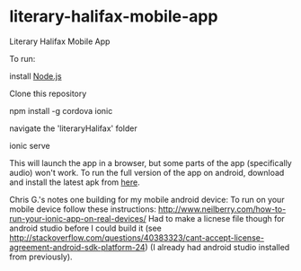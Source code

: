 # literary-halifax-mobile-app
Literary Halifax Mobile App

To run:

install [Node.js](https://nodejs.org/en/)

Clone this repository

npm install -g cordova ionic

navigate the 'literaryHalifax' folder

ionic serve

This will launch the app in a browser, but some parts of the app (specifically audio) won't work. To run the full version of the app on android, download and install the latest apk from [here](https://www.dropbox.com/sh/an112jsdms3pnfd/AACK8klx-eQ-c4R47w_VM6qpa?dl=0).

Chris G.'s notes one building for my mobile android device:
To run on your mobile device follow these instructions: http://www.neilberry.com/how-to-run-your-ionic-app-on-real-devices/
Had to make a licnese file though for android studio before I could build it (see http://stackoverflow.com/questions/40383323/cant-accept-license-agreement-android-sdk-platform-24) (I already had android studio installed from previously).
